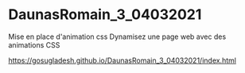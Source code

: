 # DaunasRomain_3_04032021

Mise en place d'animation css
Dynamisez une page web avec des animations CSS

https://gosugladesh.github.io/DaunasRomain_3_04032021/index.html
